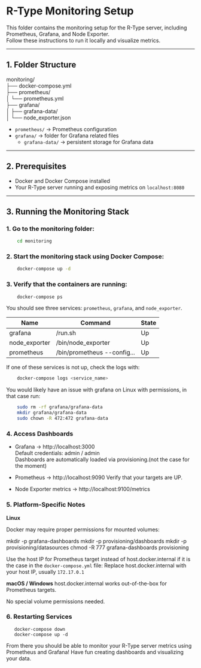 # R-Type Monitoring Setup

This folder contains the monitoring setup for the R-Type server, including Prometheus, Grafana, and Node Exporter.  
Follow these instructions to run it locally and visualize metrics.

---

## 1. Folder Structure

monitoring/  
├── docker-compose.yml  
├── prometheus/  
│ └── prometheus.yml  
├── grafana/  
│ ├── grafana-data/  
│ └── node_exporter.json  

- `prometheus/` → Prometheus configuration
- `grafana/` → folder for Grafana related files
  - `grafana-data/` → persistent storage for Grafana data

---

## 2. Prerequisites

- Docker and Docker Compose installed
- Your R-Type server running and exposing metrics on `localhost:8080`


---

## 3. Running the Monitoring Stack

### 1. Go to the monitoring folder:

```bash
    cd monitoring
```

### 2. Start the monitoring stack using Docker Compose:

```bash
    docker-compose up -d
```

### 3. Verify that the containers are running:

```bash
    docker-compose ps
```

You should see three services: `prometheus`, `grafana`, and `node_exporter`.

| **Name**      | **Command**                 | **State** |
|---------------|-----------------------------|-----------|
| grafana       | /run.sh                     | Up        |
| node_exporter | /bin/node_exporter          | Up        |
| prometheus    | /bin/prometheus --config... | Up        |

If one of these services is not up, check the logs with:

```bash
    docker-compose logs <service_name>
```

You would likely have an issue with grafana on Linux with permissions, in that case run:

```bash
    sudo rm -rf grafana/grafana-data
    mkdir grafana/grafana-data
    sudo chown -R 472:472 grafana-data
```

### 4. Access Dashboards

   - Grafana → http://localhost:3000  
   Default credentials: admin / admin  
   Dashboards are automatically loaded via provisioning.(not the case for the moment)  

   - Prometheus → http://localhost:9090
   Verify that your targets are UP.

   - Node Exporter metrics → http://localhost:9100/metrics

### 5. Platform-Specific Notes

**Linux**

Docker may require proper permissions for mounted volumes:

mkdir -p grafana-dashboards
mkdir -p provisioning/dashboards
mkdir -p provisioning/datasources
chmod -R 777 grafana-dashboards provisioning


Use the host IP for Prometheus target instead of host.docker.internal if it is the case in the `docker-compose.yml` file:
    Replace host.docker.internal with your host IP, usually `172.17.0.1`

**macOS / Windows**
host.docker.internal works out-of-the-box for Prometheus targets.

No special volume permissions needed.

### 6. Restarting Services
```shell
   docker-compose down
   docker-compose up -d
```

From there you should be able to monitor your R-Type server metrics using Prometheus and Grafana!
Have fun creating dashboards and visualizing your data.